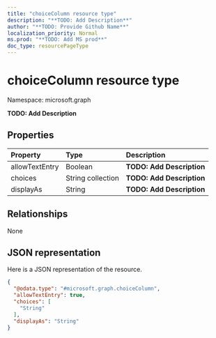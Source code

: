 ```yaml
---
title: "choiceColumn resource type"
description: "**TODO: Add Description**"
author: "**TODO: Provide Github Name**"
localization_priority: Normal
ms.prod: "**TODO: Add MS prod**"
doc_type: resourcePageType
---
```


# choiceColumn resource type


Namespace: microsoft.graph

**TODO: Add Description**

## Properties
|Property|Type|Description|
|:---|:---|:---|
|allowTextEntry|Boolean|**TODO: Add Description**|
|choices|String collection|**TODO: Add Description**|
|displayAs|String|**TODO: Add Description**|

## Relationships
None

## JSON representation
Here is a JSON representation of the resource.
<!-- {
  "blockType": "resource",
  "@odata.type": "microsoft.graph.choiceColumn"
}
-->
``` json
{
  "@odata.type": "#microsoft.graph.choiceColumn",
  "allowTextEntry": true,
  "choices": [
    "String"
  ],
  "displayAs": "String"
}
```

